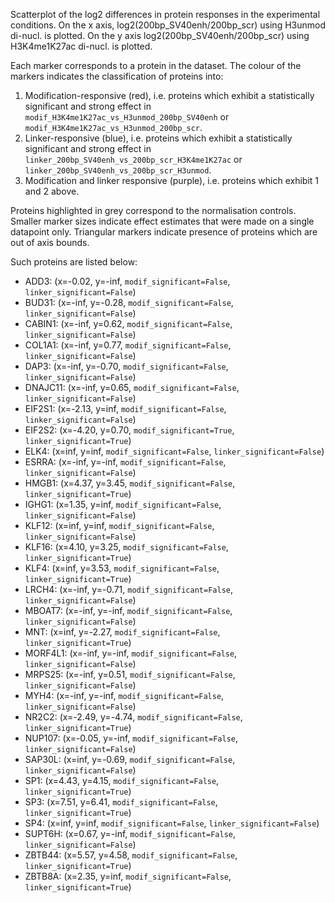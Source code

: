 
Scatterplot of the log2 differences in protein responses in the experimental conditions.
On the x axis, log2(200bp_SV40enh/200bp_scr) using H3unmod di-nucl. is plotted. On the y axis log2(200bp_SV40enh/200bp_scr) using H3K4me1K27ac di-nucl. is plotted.

Each marker corresponds to a protein in the dataset. The colour of the markers indicates the classification of proteins into:

1. Modification-responsive (red), i.e. proteins which exhibit a statistically significant and strong effect in `modif_H3K4me1K27ac_vs_H3unmod_200bp_SV40enh` or `modif_H3K4me1K27ac_vs_H3unmod_200bp_scr`.
2. Linker-responsive (blue), i.e. proteins which exhibit a statistically significant and strong effect in `linker_200bp_SV40enh_vs_200bp_scr_H3K4me1K27ac` or `linker_200bp_SV40enh_vs_200bp_scr_H3unmod`.
3. Modification and linker responsive (purple), i.e. proteins which exhibit 1 and 2 above.

Proteins highlighted in grey correspond to the normalisation controls.
Smaller marker sizes indicate effect estimates that were made on a single datapoint only.
Triangular markers indicate presence of proteins which are out of axis bounds.

Such proteins are listed below:

   - ADD3: (x=-0.02, y=-inf, `modif_significant=False`, `linker_significant=False`)
   - BUD31: (x=-inf, y=-0.28, `modif_significant=False`, `linker_significant=False`)
   - CABIN1: (x=-inf, y=0.62, `modif_significant=False`, `linker_significant=False`)
   - COL1A1: (x=-inf, y=0.77, `modif_significant=False`, `linker_significant=False`)
   - DAP3: (x=-inf, y=-0.70, `modif_significant=False`, `linker_significant=False`)
   - DNAJC11: (x=-inf, y=0.65, `modif_significant=False`, `linker_significant=False`)
   - EIF2S1: (x=-2.13, y=inf, `modif_significant=False`, `linker_significant=False`)
   - EIF2S2: (x=-4.20, y=0.70, `modif_significant=True`, `linker_significant=True`)
   - ELK4: (x=inf, y=inf, `modif_significant=False`, `linker_significant=False`)
   - ESRRA: (x=-inf, y=-inf, `modif_significant=False`, `linker_significant=False`)
   - HMGB1: (x=4.37, y=3.45, `modif_significant=False`, `linker_significant=True`)
   - IGHG1: (x=1.35, y=inf, `modif_significant=False`, `linker_significant=False`)
   - KLF12: (x=inf, y=inf, `modif_significant=False`, `linker_significant=False`)
   - KLF16: (x=4.10, y=3.25, `modif_significant=False`, `linker_significant=True`)
   - KLF4: (x=inf, y=3.53, `modif_significant=False`, `linker_significant=True`)
   - LRCH4: (x=-inf, y=-0.71, `modif_significant=False`, `linker_significant=False`)
   - MBOAT7: (x=-inf, y=-inf, `modif_significant=False`, `linker_significant=False`)
   - MNT: (x=inf, y=-2.27, `modif_significant=False`, `linker_significant=True`)
   - MORF4L1: (x=-inf, y=-inf, `modif_significant=False`, `linker_significant=False`)
   - MRPS25: (x=-inf, y=0.51, `modif_significant=False`, `linker_significant=False`)
   - MYH4: (x=-inf, y=-inf, `modif_significant=False`, `linker_significant=False`)
   - NR2C2: (x=-2.49, y=-4.74, `modif_significant=False`, `linker_significant=True`)
   - NUP107: (x=-0.05, y=-inf, `modif_significant=False`, `linker_significant=False`)
   - SAP30L: (x=inf, y=-0.69, `modif_significant=False`, `linker_significant=False`)
   - SP1: (x=4.43, y=4.15, `modif_significant=False`, `linker_significant=True`)
   - SP3: (x=7.51, y=6.41, `modif_significant=False`, `linker_significant=True`)
   - SP4: (x=inf, y=inf, `modif_significant=False`, `linker_significant=False`)
   - SUPT6H: (x=0.67, y=-inf, `modif_significant=False`, `linker_significant=False`)
   - ZBTB44: (x=5.57, y=4.58, `modif_significant=False`, `linker_significant=True`)
   - ZBTB8A: (x=2.35, y=inf, `modif_significant=False`, `linker_significant=True`)
        
